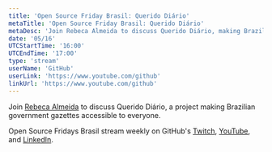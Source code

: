 ```yaml
---
title: 'Open Source Friday Brasil: Querido Diário'
metaTitle: 'Open Source Friday Brasil: Querido Diário'
metaDesc: 'Join Rebeca Almeida to discuss Querido Diário, making Brazilian government gazettes accessible to everyone.'
date: '05/16'
UTCStartTime: '16:00'
UTCEndTime: '17:00'
type: 'stream'
userName: 'GitHub'
userLink: 'https://www.youtube.com/github'
linkUrl: 'https://www.youtube.com/github'
---
```


Join [Rebeca Almeida](https://github.com/rebecaalmeida) to discuss Querido Diário, a project making Brazilian government gazettes accessible to everyone.

Open Source Fridays Brasil stream weekly on GitHub's [Twitch](https://www.twitch.tv/githubbrasil), [YouTube](https://github.com/youtube), and [LinkedIn](https://www.linkedin.com/company/githubbrasil).
